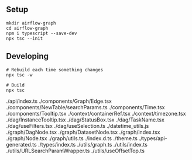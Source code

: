 
## Setup

```shell
mkdir airflow-graph
cd airflow-graph
npm i typescript --save-dev
npx tsc --init
```

## Developing

```shell
# Rebuild each time something changes
npx tsc -w

# Build
npx tsc
```


./api/index.ts
./components/Graph/Edge.tsx
./components/NewTable/searchParams.ts
./components/Time.tsx
./components/Tooltip.tsx
./context/containerRef.tsx
./context/timezone.tsx
./dag/InstanceTooltip.tsx
./dag/StatusBox.tsx
./dag/TaskName.tsx
./dag/useFilters.tsx
./dag/useSelection.ts
./datetime_utils.js
./graph/DagNode.tsx
./graph/DatasetNode.tsx
./graph/index.tsx
./graph/Node.tsx
./graph/utils.ts
./index.d.ts
./theme.ts
./types/api-generated.ts
./types/index.ts
./utils/graph.ts
./utils/index.ts
./utils/URLSearchParamWrapper.ts
./utils/useOffsetTop.ts